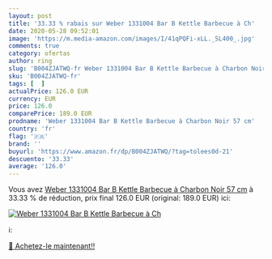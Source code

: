 ```yaml
---
layout: post
title: '33.33 % rabais sur Weber 1331004 Bar B Kettle Barbecue à Ch'
date: 2020-05-28 09:52:01
image: 'https://m.media-amazon.com/images/I/41qPQFi-xLL._SL400_.jpg'
comments: true
category: ofertas
author: ring
slug: 'B004ZJATWQ-fr Weber 1331004 Bar B Kettle Barbecue à Charbon Noir 57 cm'
sku: 'B004ZJATWQ-fr'
tags: [  ]
actualPrice: 126.0 EUR
currency: EUR
price: 126.0
comparePrice: 189.0 EUR
prodname: 'Weber 1331004 Bar B Kettle Barbecue à Charbon Noir 57 cm'
country: 'fr'
flag: '🇫🇷'
brand: ''
buyurl: 'https://www.amazon.fr/dp/B004ZJATWQ/?tag=tolees0d-21'
descuento: '33.33'
average: '126.0'
---
```


Vous avez [Weber 1331004 Bar B Kettle Barbecue à Charbon Noir 57 cm](https://www.amazon.fr/dp/B004ZJATWQ/?tag=tolees0d-21)  à  33.33 % de réduction, prix final  126.0 EUR (original: 189.0 EUR) ici:

[![Weber 1331004 Bar B Kettle Barbecue à Ch](https://m.media-amazon.com/images/I/41qPQFi-xLL._SL400_.jpg)](https://www.amazon.fr/dp/B004ZJATWQ/?tag=tolees0d-21)

ℹ️:


[🛒 Achetez-le maintenant!!](https://www.amazon.fr/dp/B004ZJATWQ/?tag=tolees0d-21)
